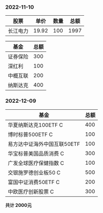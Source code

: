 ### 2022-11-10
|  股票   | 单价  | 数量  | 总额 |
|  ----  | ----  | ----  | ----  |
| 长江电力  | 19.92 | 100 | 1997 |

|  基金   | 总额 |
|  ----  | ----  |
| 证券保险  | 300 |
| 深红利  | 100 |
| 中概互联  | 200 |
| 纳斯达克  | 400 |

### 2022-12-09

|  基金   | 总额 |
|  ----  | ----  |
| 华夏纳斯达克100ETF C  | 400 |
| 博时标普500ETF C  | 100 |
| 易方达中证海外中国互联50ETF  | 100 |
| 华宝标普美国品质消费 C  | 300 |
| 广发全球医疗保健指数 C  | 100 |
| 交银施罗德创业板50 C  | 500 |
| 富国中证消费50ETF C  | 200 |
| 中欧医疗创新股票 C  | 300 |

**共计 2000元**
